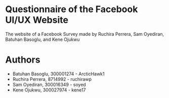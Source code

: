 # Questionnaire of the Facebook UI/UX Website

The website of a Facebook Survey made by Ruchira Perrera, Sam Oyediran, Batuhan Basoglu, and Kene Ojukwu

# Authors

- Batuhan Basoglu, 300001274 - ArcticHawk1
- Ruchira Perrera, 8714992 - ruchirawp
- Sam Oyediran, 300016349 - soyed
- Kene Ojukwu, 300027974 - kene17
